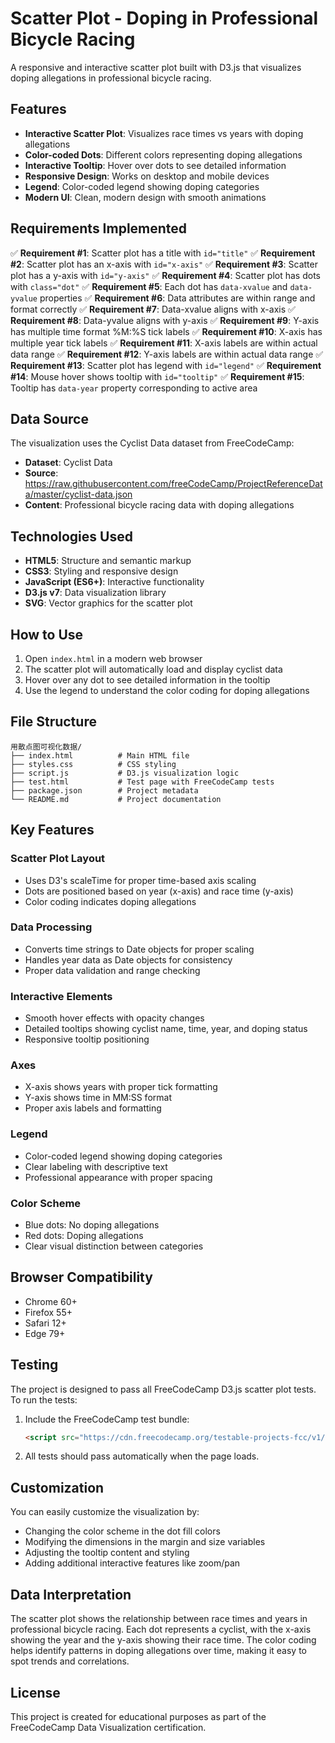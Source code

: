 # Scatter Plot - Doping in Professional Bicycle Racing

A responsive and interactive scatter plot built with D3.js that visualizes doping allegations in professional bicycle racing.

## Features

- **Interactive Scatter Plot**: Visualizes race times vs years with doping allegations
- **Color-coded Dots**: Different colors representing doping allegations
- **Interactive Tooltip**: Hover over dots to see detailed information
- **Responsive Design**: Works on desktop and mobile devices
- **Legend**: Color-coded legend showing doping categories
- **Modern UI**: Clean, modern design with smooth animations

## Requirements Implemented

✅ **Requirement #1**: Scatter plot has a title with `id="title"`
✅ **Requirement #2**: Scatter plot has an x-axis with `id="x-axis"`
✅ **Requirement #3**: Scatter plot has a y-axis with `id="y-axis"`
✅ **Requirement #4**: Scatter plot has dots with `class="dot"`
✅ **Requirement #5**: Each dot has `data-xvalue` and `data-yvalue` properties
✅ **Requirement #6**: Data attributes are within range and format correctly
✅ **Requirement #7**: Data-xvalue aligns with x-axis
✅ **Requirement #8**: Data-yvalue aligns with y-axis
✅ **Requirement #9**: Y-axis has multiple time format %M:%S tick labels
✅ **Requirement #10**: X-axis has multiple year tick labels
✅ **Requirement #11**: X-axis labels are within actual data range
✅ **Requirement #12**: Y-axis labels are within actual data range
✅ **Requirement #13**: Scatter plot has legend with `id="legend"`
✅ **Requirement #14**: Mouse hover shows tooltip with `id="tooltip"`
✅ **Requirement #15**: Tooltip has `data-year` property corresponding to active area

## Data Source

The visualization uses the Cyclist Data dataset from FreeCodeCamp:
- **Dataset**: Cyclist Data
- **Source**: https://raw.githubusercontent.com/freeCodeCamp/ProjectReferenceData/master/cyclist-data.json
- **Content**: Professional bicycle racing data with doping allegations

## Technologies Used

- **HTML5**: Structure and semantic markup
- **CSS3**: Styling and responsive design
- **JavaScript (ES6+)**: Interactive functionality
- **D3.js v7**: Data visualization library
- **SVG**: Vector graphics for the scatter plot

## How to Use

1. Open `index.html` in a modern web browser
2. The scatter plot will automatically load and display cyclist data
3. Hover over any dot to see detailed information in the tooltip
4. Use the legend to understand the color coding for doping allegations

## File Structure

```
用散点图可视化数据/
├── index.html          # Main HTML file
├── styles.css          # CSS styling
├── script.js           # D3.js visualization logic
├── test.html           # Test page with FreeCodeCamp tests
├── package.json        # Project metadata
└── README.md           # Project documentation
```

## Key Features

### Scatter Plot Layout
- Uses D3's scaleTime for proper time-based axis scaling
- Dots are positioned based on year (x-axis) and race time (y-axis)
- Color coding indicates doping allegations

### Data Processing
- Converts time strings to Date objects for proper scaling
- Handles year data as Date objects for consistency
- Proper data validation and range checking

### Interactive Elements
- Smooth hover effects with opacity changes
- Detailed tooltips showing cyclist name, time, year, and doping status
- Responsive tooltip positioning

### Axes
- X-axis shows years with proper tick formatting
- Y-axis shows time in MM:SS format
- Proper axis labels and formatting

### Legend
- Color-coded legend showing doping categories
- Clear labeling with descriptive text
- Professional appearance with proper spacing

### Color Scheme
- Blue dots: No doping allegations
- Red dots: Doping allegations
- Clear visual distinction between categories

## Browser Compatibility

- Chrome 60+
- Firefox 55+
- Safari 12+
- Edge 79+

## Testing

The project is designed to pass all FreeCodeCamp D3.js scatter plot tests. To run the tests:

1. Include the FreeCodeCamp test bundle:
   ```html
   <script src="https://cdn.freecodecamp.org/testable-projects-fcc/v1/bundle.js"></script>
   ```

2. All tests should pass automatically when the page loads.

## Customization

You can easily customize the visualization by:

- Changing the color scheme in the dot fill colors
- Modifying the dimensions in the margin and size variables
- Adjusting the tooltip content and styling
- Adding additional interactive features like zoom/pan

## Data Interpretation

The scatter plot shows the relationship between race times and years in professional bicycle racing. Each dot represents a cyclist, with the x-axis showing the year and the y-axis showing their race time. The color coding helps identify patterns in doping allegations over time, making it easy to spot trends and correlations.

## License

This project is created for educational purposes as part of the FreeCodeCamp Data Visualization certification.
